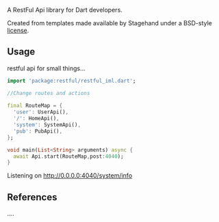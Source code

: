 A RestFul Api library for Dart developers.

Created from templates made available by Stagehand under a BSD-style
[license](https://gitee.com/almpazel/dart-restful/blob/master/LICENSE).

## Usage
restful api for small things...


```dart
import 'package:restful/restful_iml.dart';

//Change routes and actions
  
final RouteMap = {
  'user': UserApi(),
  '/': HomeApi(),
  'system': SystemApi(),
  'pub': PubApi(),
};

void main(List<String> arguments) async {
  await Api.start(RouteMap,post:4040);
}
```


Listening on http://0.0.0.0:4040/system/info


## References

....